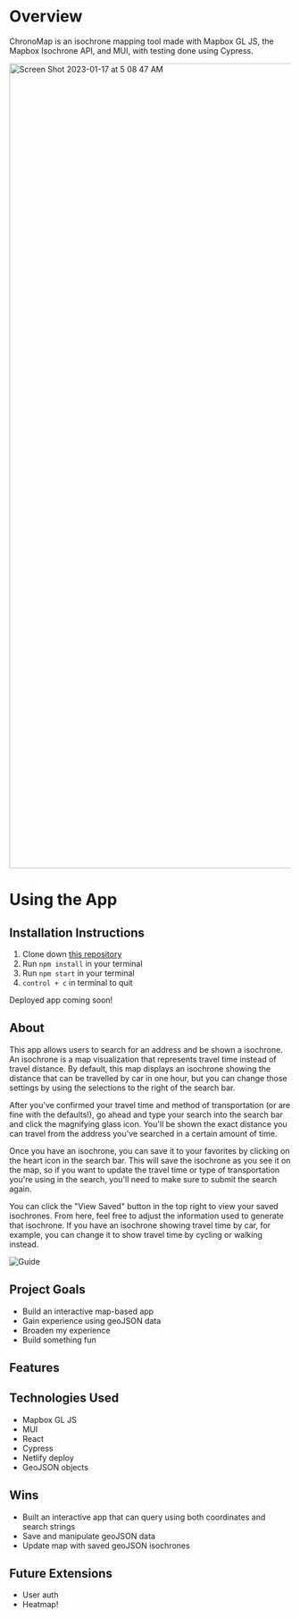 # Overview
ChronoMap is an isochrone mapping tool made with Mapbox GL JS, the Mapbox Isochrone API, and MUI, with testing done using Cypress.

<img width="1440" alt="Screen Shot 2023-01-17 at 5 08 47 AM" src="https://user-images.githubusercontent.com/110298370/212870031-ee46de25-32ae-4469-8bc8-c8084e910766.png">

# Using the App
## Installation Instructions
1. Clone down [this repository]('https://github.com/jwasmer/ChronoMap')
1. Run `npm install` in your terminal
1. Run `npm start` in your terminal
1. `control + c` in terminal to quit

Deployed app coming soon!

## About
This app allows users to search for an address and be shown a isochrone. An isochrone is a map visualization that represents travel time instead of travel distance. By default, this map displays an isochrone showing the distance that can be travelled by car in one hour, but you can change those settings by using the selections to the right of the search bar.

After you've confirmed your travel time and method of transportation (or are fine with the defaults!), go ahead and type your search into the search bar and click the magnifying glass icon. You'll be shown the exact distance you can travel from the address you've searched in a certain amount of time.

Once you have an isochrone, you can save it to your favorites by clicking on the heart icon in the search bar. This will save the isochrone as you see it on the map, so if you want to update the travel time or type of transportation you're using in the search, you'll need to make sure to submit the search again.

You can click the "View Saved" button in the top right to view your saved isochrones. From here, feel free to adjust the information used to generate that isochrone. If you have an isochrone showing travel time by car, for example, you can change it to show travel time by cycling or walking instead.

![Guide](https://user-images.githubusercontent.com/110298370/213281788-e31d41ed-8d89-4e45-9717-95f1f430f9d1.jpg)

## Project Goals
 * Build an interactive map-based app
 * Gain experience using geoJSON data
 * Broaden my experience
 * Build something fun

 ## Features

## Technologies Used
* Mapbox GL JS
* MUI
* React
* Cypress
* Netlify deploy
* GeoJSON objects

## Wins
* Built an interactive app that can query using both coordinates and search strings
* Save and manipulate geoJSON data
* Update map with saved geoJSON isochrones

## Future Extensions
* User auth
* Heatmap!



